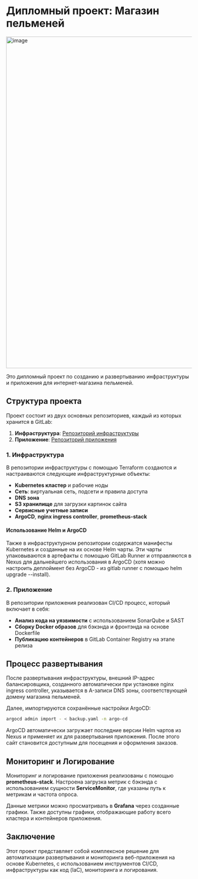 # Дипломный проект: Магазин пельменей
<img width="900" alt="image" src="https://user-images.githubusercontent.com/9394918/167876466-2c530828-d658-4efe-9064-825626cc6db5.png">

Это дипломный проект по созданию и развертыванию инфраструктуры и приложения для интернет-магазина пельменей.

## Структура проекта

Проект состоит из двух основных репозиториев, каждый из которых хранится в GitLab:

1. **Инфраструктура**: [Репозиторий инфраструктуры](https://gitlab.praktikum-services.ru/std-027-58/infra-momo.git)
2. **Приложение**: [Репозиторий приложения](https://gitlab.praktikum-services.ru/std-027-58/momo-store.git)

### 1. Инфраструктура

В репозитории инфраструктуры с помощью Terraform создаются и настраиваются следующие инфраструктурные объекты:

- **Kubernetes кластер** и рабочие ноды
- **Сеть**: виртуальная сеть, подсети и правила доступа
- **DNS зона**
- **S3 хранилище** для загрузки картинок сайта
- **Сервисные учетные записи**
- **ArgoCD**, **nginx ingress controller**, **prometheus-stack**

#### Использование Helm и ArgoCD

Также в инфраструктурном репозитории содержатся манифесты Kubernetes и созданные на их основе Helm чарты. Эти чарты упаковываются в артефакты с помощью GitLab Runner и отправляются в Nexus для дальнейшего использования в ArgoCD (хотя можно настроить деплоймент без ArgoCD - из gitlab runner с помощью helm upgrade --install).

### 2. Приложение

В репозитории приложения реализован CI/CD процесс, который включает в себя:

- **Анализ кода на уязвимости** с использованием SonarQube и SAST
- **Сборку Docker образов** для бэкэнда и фронтэнда на основе Dockerfile
- **Публикацию контейнеров** в GitLab Container Registry на этапе релиза

## Процесс развертывания

После развертывания инфраструктуры, внешний IP-адрес балансировщика, созданного автоматически при установке nginx ingress controller, указывается в A-записи DNS зоны, соответствующей домену магазина пельменей.

Далее, импортируются сохранённые настройки ArgoCD:

```bash
argocd admin import - < backup.yaml -n argo-cd
```

ArgoCD автоматически загружает последние версии Helm чартов из Nexus и применяет их для развертывания приложения. После этого сайт становится доступным для посещения и оформления заказов.

## Мониторинг и Логирование

Мониторинг и логирование приложения реализованы с помощью **prometheus-stack**. Настроена загрузка метрик с бэкэнда с использованием сущности **ServiceMonitor**, где указаны путь к метрикам и частота опроса.

Данные метрики можно просматривать в **Grafana** через созданные графики. Также доступны графики, отображающие работу всего кластера и контейнеров приложения.

## Заключение

Этот проект представляет собой комплексное решение для автоматизации развертывания и мониторинга веб-приложения на основе Kubernetes, с использованием инструментов CI/CD, инфраструктуры как код (IaC), мониторинга и логирования.